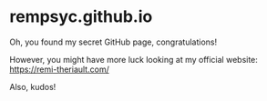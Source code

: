 # rempsyc.github.io

Oh, you found my secret GitHub page, congratulations!

However, you might have more luck looking at my official website: https://remi-theriault.com/

Also, kudos!
